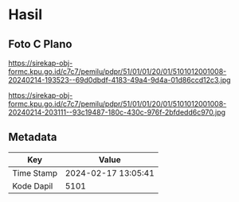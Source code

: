 # Hasil

## Foto C Plano

https://sirekap-obj-formc.kpu.go.id/c7c7/pemilu/pdpr/51/01/01/20/01/5101012001008-20240214-193523--69d0dbdf-4183-49a4-9d4a-01d86ccd12c3.jpg

https://sirekap-obj-formc.kpu.go.id/c7c7/pemilu/pdpr/51/01/01/20/01/5101012001008-20240214-203111--93c19487-180c-430c-976f-2bfdedd6c970.jpg


## Metadata

| Key        | Value               |
| ---------- | ------------------- |
| Time Stamp | 2024-02-17 13:05:41 |
| Kode Dapil | 5101                |



